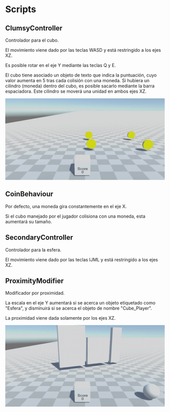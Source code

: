 # Scripts
## ClumsyController
Controlador para el cubo.

El movimiento viene dado por las teclas WASD y está restringido a los ejes XZ.

Es posible rotar en el eje Y mediante las teclas Q y E.

El cubo tiene asociado un objeto de texto que indica la puntuación, cuyo valor aumenta en 5 tras cada colisión con una moneda.
Si hubiera un cilindro (moneda) dentro del cubo, es posible sacarlo mediante la barra espaciadora. Este cilindro se moverá una unidad en ambos ejes XZ.

![](https://github.com/alu0101444741/InterfacesInteligentes_2/blob/main/ScriptsGIFs/CubeController.gif)

## CoinBehaviour
Por defecto, una moneda gira constantemente en el eje X.

Si el cubo manejado por el jugador colisiona con una moneda, esta aumentará su tamaño.

## SecondaryController
Controlador para la esfera.

El movimiento viene dado por las teclas IJML y está restringido a los ejes XZ.


## ProximityModifier
Modificador por proximidad.

La escala en el eje Y aumentará si se acerca un objeto etiquetado como "Esfera", y disminuirá si se acerca el objeto de nombre "Cube_Player".

La proximidad viene dada solamente por los ejes XZ.

![](https://github.com/alu0101444741/InterfacesInteligentes_2/blob/main/ScriptsGIFs/ProximityChanges.gif)
